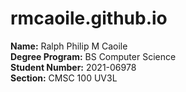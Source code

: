 # rmcaoile.github.io

**Name:** Ralph Philip M Caoile  
**Degree Program:** BS Computer Science  
**Student Number:** 2021-06978  
**Section:** CMSC 100 UV3L  

